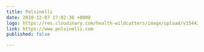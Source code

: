 ```yaml
---
title: Polsinelli
date: 2018-12-07 17:02:36 +0000
logo: https://res.cloudinary.com/health-wildcatters/image/upload/v1544202168/image.png
link: https://www.polsinelli.com
published: false

---
```


